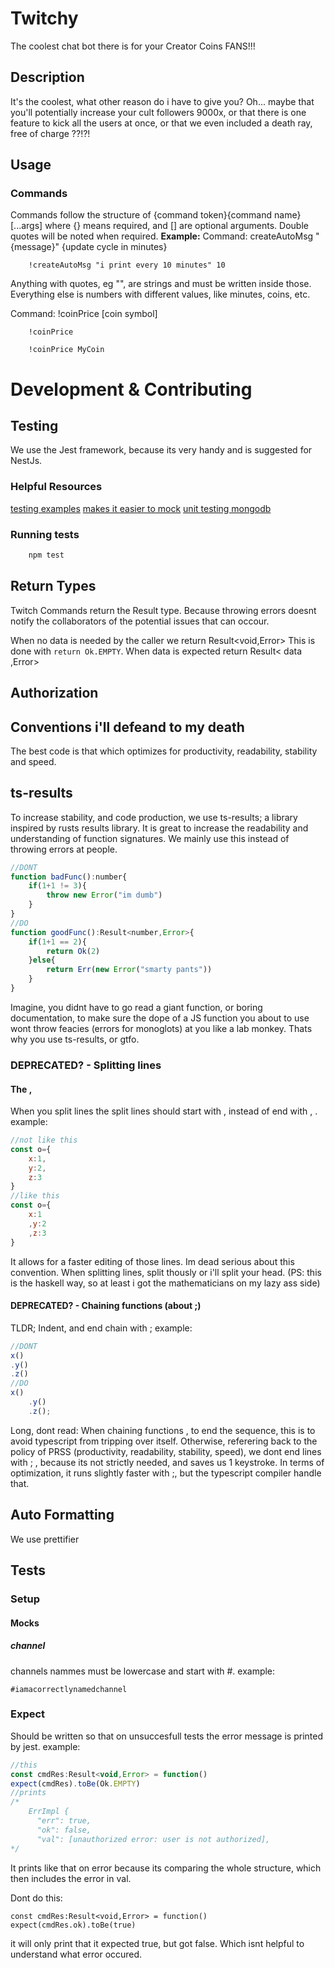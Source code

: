 # Twitchy
The coolest chat bot there is for your Creator Coins FANS!!!
## Description
It's the coolest, what other reason do i have to give you?
Oh... maybe that you'll potentially increase your cult followers
9000x, or that there is one feature to kick all the users at once,
or that we even included a death ray, free of charge ??!?!

## Usage
### Commands
Commands follow the structure of {command token}{command name} [...args]
where {} means required, and [] are optional arguments.
Double quotes will be noted when required.
**Example:**
Command: createAutoMsg "{message}" {update cycle in minutes}
```
    !createAutoMsg "i print every 10 minutes" 10
```
Anything with quotes, eg "", are strings and must be written inside those. Everything
else is numbers with different values, like minutes, coins, etc.

Command: !coinPrice [coin symbol]
```
    !coinPrice
```
```
    !coinPrice MyCoin 
```

# Development & Contributing
## Testing
We use the Jest framework, because its very handy and is suggested
for NestJs.
### Helpful Resources
[testing examples](https://github.com/jmcdo29/testing-nestjs)
[makes it easier to mock](https://github.com/golevelup/nestjs/tree/8b64d8303de9afb794df3fe50cdb557ab27e8c57/packages/testing)
[unit testing mongodb](https://dev.to/webeleon/unit-testing-nestjs-with-mongo-in-memory-54gd)
### Running tests
```sh
    npm test
```
## Return Types
Twitch Commands return the Result type. Because throwing errors
doesnt notify the collaborators of the potential issues that can
occour.

When no data is needed by the caller we return Result<void,Error>
This is done with `return Ok.EMPTY`.
When data is expected return Result< data ,Error>

## Authorization


## Conventions i'll defeand to my death
The best code is that which optimizes for productivity, readability,
stability and speed.

## ts-results
To increase stability, and code production, we use ts-results; a
library inspired by rusts results library.
It is great to increase the readability and understanding of
function signatures. We mainly use this instead of throwing errors
at people.
```Javascript
//DONT
function badFunc():number{
	if(1+1 != 3){
		throw new Error("im dumb")
	}
}
//DO
function goodFunc():Result<number,Error>{
	if(1+1 == 2){
		return Ok(2)
	}else{
		return Err(new Error("smarty pants"))
	}
}

```
Imagine, you didnt have to go read a giant function, or
boring documentation, to make sure the dope of a JS function
you about to use wont throw feacies (errors for monoglots) at 
you like a lab monkey. Thats why you use ts-results, or gtfo.

### DEPRECATED? - Splitting lines
#### The ,
When you split lines the split lines should start with , instead
of end with , .
example:
```Javascript
//not like this
const o={
	x:1,
	y:2,
	z:3
}
//like this
const o={
	x:1
	,y:2
	,z:3
}
```
It allows for a faster editing of those lines.
Im dead serious about this convention. When splitting lines, split thously or i'll split your head.
(PS: this is the haskell way, so at least i got the mathematicians on my lazy ass side)
#### DEPRECATED? - Chaining functions (about ;)
TLDR; Indent, and end chain with ;
example:
```Javascript
//DONT
x()
.y()
.z()
//DO
x()
	.y()
	.z();
```

Long, dont read:
When chaining functions , to end the sequence, this is to avoid
typescript from tripping over itself. Otherwise, referering back to
the policy of PRSS (productivity, readability, stability, speed), we
dont end lines with ; , because its not strictly needed, and saves us
1 keystroke. In terms of optimization, it runs slightly faster with ;,
but the typescript compiler handle that.

## Auto Formatting
We use prettifier

## Tests
### Setup

#### Mocks
##### channel
channels nammes must be lowercase and start with #.
example:
```
#iamacorrectlynamedchannel
```
### Expect
Should be written so that on unsuccesfull tests the error
message is printed by jest.
example:
```Javascript
//this
const cmdRes:Result<void,Error> = function()
expect(cmdRes).toBe(Ok.EMPTY)
//prints
/*
	ErrImpl {
	  "err": true,
	  "ok": false,
	  "val": [unauthorized error: user is not authorized],
*/
```
It prints like that on error because its comparing the whole structure,
which then includes the error in val.

Dont do this:
```
const cmdRes:Result<void,Error> = function()
expect(cmdRes.ok).toBe(true)
```
it will only print that it expected true, but got false. Which
isnt helpful to understand what error occured.

